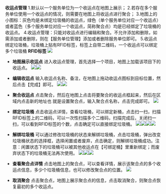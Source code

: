 **收运点管理**
1.默认以一个服务单位为一个收运点在地图上展示；
2.若存在多个服务单位使用一个收运点的情况，则需要在地图上将收运点进行聚合；
3.地图上的小图标：灰色均是未绑定垃圾桶的收运点，绿色（单个服务单位对应一个收运点）或者蓝色（多个服务单位对应一个收运点，简称聚合点）均是已经绑定了垃圾桶的收运点。
4.收运点管理：只能对收运点进行编辑和聚合。不允许添加和删除，如需添加或者删除，则在【服务单位管理】添加或者删除服务单位即可。
5.收运点绑定垃圾桶，垃圾桶上贴有RFID标签，标签上自带二维码，一个收运点可以绑定多个垃圾桶
**RFID标签**
![](images/收运点00.png)
* **地图展示收运点**
进入收运点管理，首先选择一个项目，地图上加载该项目下的收运点。
![](images/收运点2.png)![](images/收运点1.png)
* **编辑收运点**
输入收运点名称、备注，在地图上拖动收运点图标到目标位置，然后点击【完成】即可。
![](images/收运点3.png)![](images/收运点4.png)
* **聚合收运点**
点击聚合，然后在地图上点击将要聚合的收运点框起来，然后在区域内点击新的地址也 就是设置聚合点，输入聚合点名称，点击完成即可。
![](images/收运点8.png)
* **绑定垃圾桶**
点击收运点详情，查看垃圾桶，可以绑定新桶，点击扫一扫，扫描RFID标签上的二维码，可以一次性扫描多个二维码，扫描完成后，关闭扫一扫，可以看到RFID标签的个数，点击确定可以直接绑定垃圾桶。
![](images/收运点5.png)![](images/收运点6.png)![](images/收运点7.png)![](images/收运点9.png)

* **解绑垃圾桶**
可以通过修改垃圾桶的状态来解绑垃圾桶，点击垃圾桶，弹出改变垃圾桶状态的选择框，选择闲置或者废弃，点击确定，则解绑垃圾桶成功。注意：闲置状态下的垃圾桶可以被其他收运点在【可绑定桶】里重新绑定；而废弃状态下的垃圾桶无法再次使用。
![](images/收运点10.png)![](images/收运点11.png)![](images/收运点12.png)

* **查看聚合点详情**
点击地图上的聚合点，可以查看详情，展示该聚合点的多个收运点信息，多少个垃圾桶信息，也可以修改聚合点的位置。
![](images/收运点13.png)

* **取消聚合**
点击聚合点，地图上展示聚合点的信息，点击取消聚合，则聚合点恢复最初的多个收运点。


